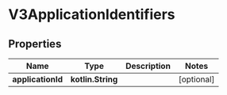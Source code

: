 
# V3ApplicationIdentifiers

## Properties
Name | Type | Description | Notes
------------ | ------------- | ------------- | -------------
**applicationId** | **kotlin.String** |  |  [optional]



